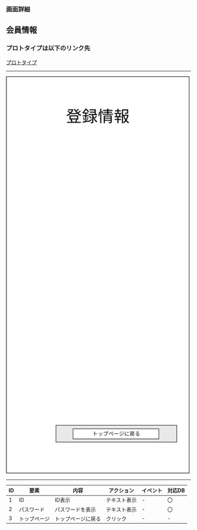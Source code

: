 ### 画面詳細
## 会員情報
### プロトタイプは以下のリンク先
[プロトタイプ](https://www.figma.com/file/1qrEKi7iktAY3U27hFIezf/Untitled?node-id=0%3A1)
*****
<img src="./img/登録情報.png" width="500">



*****



| ID | 要素 | 内容 | アクション | イベント | 対応DB |
|----|------|------|-----------|----------|--------|
|1 |ID |ID表示|テキスト表示|- |〇 |
|2 |パスワード|パスワードを表示|テキスト表示|- |〇 |
|3 |トップページ|トップページに戻る|クリック|- |- |
